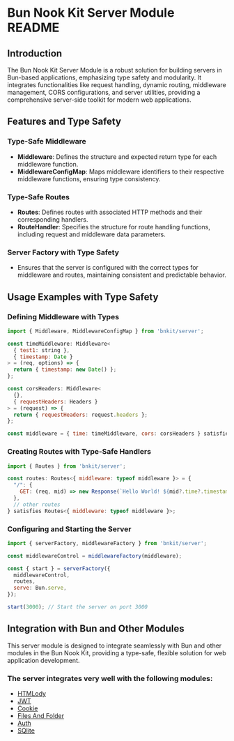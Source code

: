 # Bun Nook Kit Server Module README

## Introduction

The Bun Nook Kit Server Module is a robust solution for building servers in Bun-based applications, emphasizing type safety and modularity. It integrates functionalities like request handling, dynamic routing, middleware management, CORS configurations, and server utilities, providing a comprehensive server-side toolkit for modern web applications.

## Features and Type Safety

### Type-Safe Middleware

- **Middleware**: Defines the structure and expected return type for each middleware function.
- **MiddlewareConfigMap**: Maps middleware identifiers to their respective middleware functions, ensuring type consistency.

### Type-Safe Routes

- **Routes**: Defines routes with associated HTTP methods and their corresponding handlers.
- **RouteHandler**: Specifies the structure for route handling functions, including request and middleware data parameters.

### Server Factory with Type Safety

- Ensures that the server is configured with the correct types for middleware and routes, maintaining consistent and predictable behavior.

## Usage Examples with Type Safety

### Defining Middleware with Types

```javascript
import { Middleware, MiddlewareConfigMap } from 'bnkit/server';

const timeMiddleware: Middleware<
  { test1: string },
  { timestamp: Date }
> = (req, options) => {
  return { timestamp: new Date() };
};

const corsHeaders: Middleware<
  {},
  { requestHeaders: Headers }
> = (request) => {
  return { requestHeaders: request.headers };
};

const middleware = { time: timeMiddleware, cors: corsHeaders } satisfies MiddlewareConfigMap;
```

### Creating Routes with Type-Safe Handlers

```javascript
import { Routes } from 'bnkit/server';

const routes: Routes<{ middleware: typeof middleware }> = {
  "/": {
    GET: (req, mid) => new Response(`Hello World! ${mid?.time?.timestamp}`)
  },
  // other routes
} satisfies Routes<{ middleware: typeof middleware }>;
```

### Configuring and Starting the Server

```javascript
import { serverFactory, middlewareFactory } from 'bnkit/server';

const middlewareControl = middlewareFactory(middleware);

const { start } = serverFactory({
  middlewareControl,
  routes,
  serve: Bun.serve,
});

start(3000); // Start the server on port 3000
```

## Integration with Bun and Other Modules

This server module is designed to integrate seamlessly with Bun and other modules in the Bun Nook Kit, providing a type-safe, flexible solution for web application development. 

### The server integrates very well with the following modules:
- [HTMLody](htmlody.md)
- [JWT](jwt.md)
- [Cookie](cookies.md)
- [Files And Folder](files-folders.md)
- [Auth](auth.md)
- [SQlite](sqlite.md)

